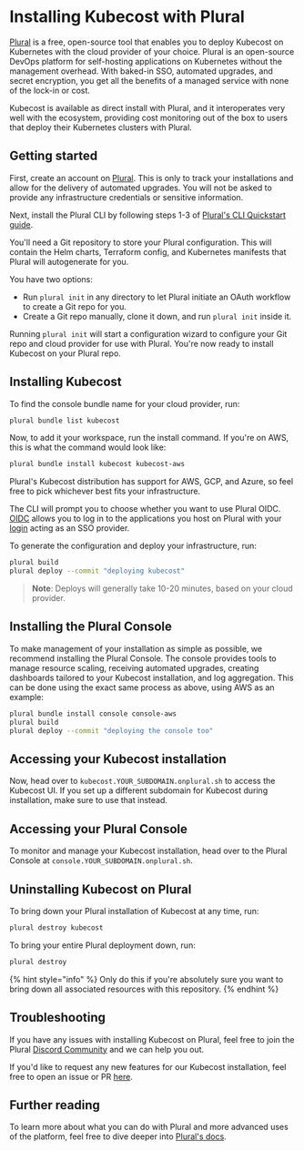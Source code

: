 Installing Kubecost with Plural
================================

[Plural](https://www.plural.sh/) is a free, open-source tool that enables you to deploy Kubecost on Kubernetes with the cloud provider of your choice. Plural is an open-source DevOps platform for self-hosting applications on Kubernetes without the management overhead. With baked-in SSO, automated upgrades, and secret encryption, you get all the benefits of a managed service with none of the lock-in or cost.

Kubecost is available as direct install with Plural, and it interoperates very well with the ecosystem, providing cost monitoring out of the box to users that deploy their Kubernetes clusters with Plural.

## Getting started

First, create an account on [Plural](https://app.plural.sh). This is only to track your installations and allow for the delivery of automated upgrades. You will not be asked to provide any infrastructure credentials or sensitive information.

Next, install the Plural CLI by following steps 1-3 of [Plural's CLI Quickstart guide](https://docs.plural.sh/getting-started).

You'll need a Git repository to store your Plural configuration. This will contain the Helm charts, Terraform config, and Kubernetes manifests that Plural will autogenerate for you.

You have two options:
- Run `plural init` in any directory to let Plural initiate an OAuth workflow to create a Git repo for you.
- Create a Git repo manually, clone it down, and run `plural init` inside it.

Running `plural init` will start a configuration wizard to configure your Git repo and cloud provider for use with Plural. You're now ready to install Kubecost on your Plural repo.

## Installing Kubecost

To find the console bundle name for your cloud provider, run:

```bash
plural bundle list kubecost
```

Now, to add it your workspace, run the install command. If you're on AWS, this is what the command would look like:

```bash
plural bundle install kubecost kubecost-aws
```

Plural's Kubecost distribution has support for AWS, GCP, and Azure, so feel free to pick whichever best fits your infrastructure.

The CLI will prompt you to choose whether you want to use Plural OIDC. [OIDC](https://openid.net/connect/) allows you to log in to the applications you host on Plural with your [login](https://app.plural.sh) acting as an SSO provider. 

To generate the configuration and deploy your infrastructure, run:

```bash
plural build
plural deploy --commit "deploying kubecost"
```

> **Note**: Deploys will generally take 10-20 minutes, based on your cloud provider.

## Installing the Plural Console

To make management of your installation as simple as possible, we recommend installing the Plural Console. The console provides tools to manage resource scaling, receiving automated upgrades, creating dashboards tailored to your Kubecost installation, and log aggregation. This can be done using the exact same process as above, using AWS as an example:

```bash
plural bundle install console console-aws
plural build
plural deploy --commit "deploying the console too"
```

## Accessing your Kubecost installation

Now, head over to `kubecost.YOUR_SUBDOMAIN.onplural.sh` to access the Kubecost UI. If you set up a different subdomain for Kubecost during installation, make sure to use that instead.

## Accessing your Plural Console

To monitor and manage your Kubecost installation, head over to the Plural Console at `console.YOUR_SUBDOMAIN.onplural.sh`.

## Uninstalling Kubecost on Plural

To bring down your Plural installation of Kubecost at any time, run:

```bash
plural destroy kubecost
```

To bring your entire Plural deployment down, run:

```bash
plural destroy
```
{% hint style="info" %}
Only do this if you're absolutely sure you want to bring down all associated resources with this repository.
{% endhint %}

## Troubleshooting

If you have any issues with installing Kubecost on Plural, feel free to join the Plural [Discord Community](https://discord.gg/bEBAMXV64s) and we can help you out.

If you'd like to request any new features for our Kubecost installation, feel free to open an issue or PR [here](https://github.com/pluralsh/plural-artifacts).

## Further reading

To learn more about what you can do with Plural and more advanced uses of the platform, feel free to dive deeper into [Plural's docs](https://docs.plural.sh).
